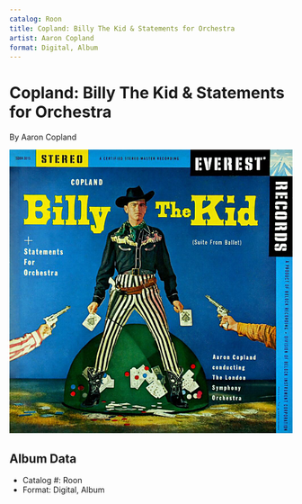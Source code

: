 ```yaml
---
catalog: Roon
title: Copland: Billy The Kid & Statements for Orchestra
artist: Aaron Copland
format: Digital, Album
---
```


# Copland: Billy The Kid & Statements for Orchestra

By Aaron Copland

![](../../assets/albumcovers/Aaron_Copland-Copland-_Billy_The_Kid_and_Statements_for_Orchestra.png)

## Album Data

- Catalog #: Roon
- Format: Digital, Album

